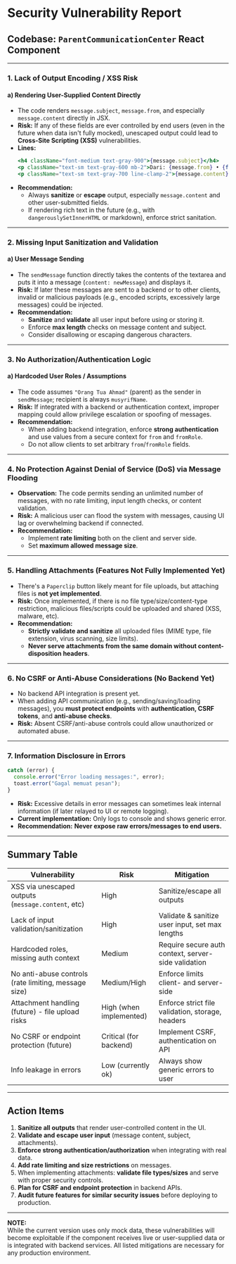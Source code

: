 # Security Vulnerability Report

## Codebase: `ParentCommunicationCenter` React Component

---

### **1. Lack of Output Encoding / XSS Risk**

#### **a) Rendering User-Supplied Content Directly**

- The code renders `message.subject`, `message.from`, and especially `message.content` directly in JSX.
- **Risk:** If any of these fields are ever controlled by end users (even in the future when data isn't fully mocked), unescaped output could lead to **Cross-Site Scripting (XSS)** vulnerabilities.
- **Lines:**
  ```jsx
  <h4 className="font-medium text-gray-900">{message.subject}</h4>
  <p className="text-sm text-gray-600 mb-2">Dari: {message.from} • {formatDate(message.sentAt)}</p>
  <p className="text-sm text-gray-700 line-clamp-2">{message.content}</p>
  ```
- **Recommendation:**
  - Always **sanitize** or **escape** output, especially `message.content` and other user-submitted fields.
  - If rendering rich text in the future (e.g., with `dangerouslySetInnerHTML` or markdown), enforce strict sanitation.

---

### **2. Missing Input Sanitization and Validation**

#### **a) User Message Sending**

- The `sendMessage` function directly takes the contents of the textarea and puts it into a message (`content: newMessage`) and displays it.
- **Risk:** If later these messages are sent to a backend or to other clients, invalid or malicious payloads (e.g., encoded scripts, excessively large messages) could be injected.
- **Recommendation:**
  - **Sanitize** and **validate** all user input before using or storing it.
  - Enforce **max length** checks on message content and subject.
  - Consider disallowing or escaping dangerous characters.

---

### **3. No Authorization/Authentication Logic**

#### **a) Hardcoded User Roles / Assumptions**

- The code assumes `"Orang Tua Ahmad"` (parent) as the sender in `sendMessage`; recipient is always `musyrifName`.
- **Risk:** If integrated with a backend or authentication context, improper mapping could allow privilege escalation or spoofing of messages.
- **Recommendation:**
  - When adding backend integration, enforce **strong authentication** and use values from a secure context for `from` and `fromRole`.
  - Do not allow clients to set arbitrary `from`/`fromRole` fields.

---

### **4. No Protection Against Denial of Service (DoS) via Message Flooding**

- **Observation:** The code permits sending an unlimited number of messages, with no rate limiting, input length checks, or content validation.
- **Risk:** A malicious user can flood the system with messages, causing UI lag or overwhelming backend if connected.
- **Recommendation:**
  - Implement **rate limiting** both on the client and server side.
  - Set **maximum allowed message size**.

---

### **5. Handling Attachments (Features Not Fully Implemented Yet)**

- There's a `Paperclip` button likely meant for file uploads, but attaching files is **not yet implemented**.
- **Risk:** Once implemented, if there is no file type/size/content-type restriction, malicious files/scripts could be uploaded and shared (XSS, malware, etc).
- **Recommendation:**
  - **Strictly validate and sanitize** all uploaded files (MIME type, file extension, virus scanning, size limits).
  - **Never serve attachments from the same domain without content-disposition headers**.

---

### **6. No CSRF or Anti-Abuse Considerations (No Backend Yet)**

- No backend API integration is present yet.
- When adding API communication (e.g., sending/saving/loading messages), you **must protect endpoints** with **authentication, CSRF tokens**, and **anti-abuse checks**.
- **Risk:** Absent CSRF/anti-abuse controls could allow unauthorized or automated abuse.

---

### **7. Information Disclosure in Errors**

```js
catch (error) {
  console.error("Error loading messages:", error);
  toast.error("Gagal memuat pesan");
}
```

- **Risk:** Excessive details in error messages can sometimes leak internal information (if later relayed to UI or remote logging).
- **Current implementation:** Only logs to console and shows generic error.
- **Recommendation:** **Never expose raw errors/messages to end users.**

---

## **Summary Table**

| Vulnerability                                        | Risk                    | Mitigation                                          |
| ---------------------------------------------------- | ----------------------- | --------------------------------------------------- |
| XSS via unescaped outputs (`message.content`, etc)   | High                    | Sanitize/escape all outputs                         |
| Lack of input validation/sanitization                | High                    | Validate & sanitize user input, set max lengths     |
| Hardcoded roles, missing auth context                | Medium                  | Require secure auth context, server-side validation |
| No anti-abuse controls (rate limiting, message size) | Medium/High             | Enforce limits client- and server-side              |
| Attachment handling (future) - file upload risks     | High (when implemented) | Enforce strict file validation, storage, headers    |
| No CSRF or endpoint protection (future)              | Critical (for backend)  | Implement CSRF, authentication on API               |
| Info leakage in errors                               | Low (currently ok)      | Always show generic errors to user                  |

---

## **Action Items**

1. **Sanitize all outputs** that render user-controlled content in the UI.
2. **Validate and escape user input** (message content, subject, attachments).
3. **Enforce strong authentication/authorization** when integrating with real data.
4. **Add rate limiting and size restrictions** on messages.
5. When implementing attachments: **validate file types/sizes** and serve with proper security controls.
6. **Plan for CSRF and endpoint protection** in backend APIs.
7. **Audit future features for similar security issues** before deploying to production.

---

**NOTE:**  
While the current version uses only mock data, these vulnerabilities will become exploitable if the component receives live or user-supplied data or is integrated with backend services. All listed mitigations are necessary for any production environment.
